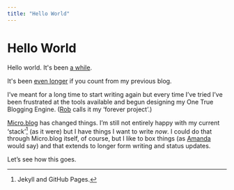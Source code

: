 ```yaml
---
title: "Hello World"
---
```


# Hello World

Hello world. It's been [a while][aw].

[aw]: http://notes.inqk.net/post/147923960300

It's been [even longer][el] if you count from my previous blog.

[el]: http://inqk.net/weblog/2013/1339/

I’ve meant for a long time to start writing again but every time I’ve tried I’ve been frustrated at the tools available and begun designing my One True Blogging Engine. ([Rob][rh] calls it my ‘forever project’.)

[rh]: http://robhoward.id.au

[Micro.blog][mb] has changed things. I’m still not entirely happy with my current ‘stack’[^1] (as it were) but I have things I want to write _now_. I could do that through Micro.blog itself, of course, but I like to box things (as [Amanda][as] would say) and that extends to longer form writing and status updates. 

[mb]: https://micro.blog
[as]: https://www.amandaestablished.com/

Let’s see how this goes.

[^1]: Jekyll and GitHub Pages.